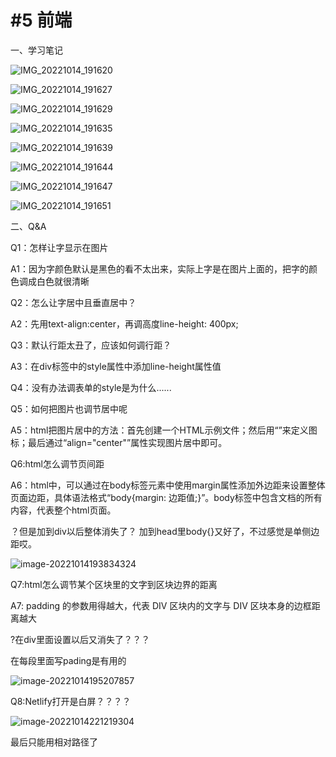 # #5 前端

一、学习笔记

![IMG_20221014_191620](C:\Users\烟花易冷\Desktop\22-聂羽书-10.14-1235\图片\#5\IMG_20221014_191620.jpg)

![IMG_20221014_191627](C:\Users\烟花易冷\Desktop\22-聂羽书-10.14-1235\图片\#5\IMG_20221014_191627.jpg)

![IMG_20221014_191629](C:\Users\烟花易冷\Desktop\22-聂羽书-10.14-1235\图片\#5\IMG_20221014_191629.jpg)

![IMG_20221014_191635](C:\Users\烟花易冷\Desktop\22-聂羽书-10.14-1235\图片\#5\IMG_20221014_191635.jpg)

![IMG_20221014_191639](C:\Users\烟花易冷\Desktop\22-聂羽书-10.14-1235\图片\#5\IMG_20221014_191639.jpg)

![IMG_20221014_191644](C:\Users\烟花易冷\Desktop\22-聂羽书-10.14-1235\图片\#5\IMG_20221014_191644.jpg)

![IMG_20221014_191647](C:\Users\烟花易冷\Desktop\22-聂羽书-10.14-1235\图片\#5\IMG_20221014_191647.jpg)

![IMG_20221014_191651](C:\Users\烟花易冷\Desktop\22-聂羽书-10.14-1235\图片\#5\IMG_20221014_191651.jpg)

二、Q&A

Q1：怎样让字显示在图片

A1：因为字颜色默认是黑色的看不太出来，实际上字是在图片上面的，把字的颜色调成白色就很清晰

Q2：怎么让字居中且垂直居中？

A2：先用text-align:center，再调高度line-height: 400px;

Q3：默认行距太丑了，应该如何调行距？

A3：在div标签中的style属性中添加line-height属性值

Q4：没有办法调表单的style是为什么......

Q5：如何把图片也调节居中呢

A5：html把图片居中的方法：首先创建一个HTML示例文件；然后用“<img src="" alt="">”来定义图标；最后通过“align="center"”属性实现图片居中即可。

Q6:html怎么调节页间距

A6：html中，可以通过在body标签元素中使用margin属性添加外边距来设置整体页面边距，具体语法格式“body{margin: 边距值;}”。body标签中包含文档的所有内容，代表整个html页面。

？但是加到div以后整体消失了？   加到head里body{}又好了，不过感觉是单侧边距哎。

![image-20221014193834324](C:\Users\烟花易冷\Desktop\22-聂羽书-10.14-1235\图片\#5\image-20221014193834324.png)

Q7:html怎么调节某个区块里的文字到区块边界的距离

A7:	padding 的参数用得越大，代表 DIV 区块内的文字与 DIV 区块本身的边框距离越大

?在div里面设置以后又消失了？？？

在每段里面写pading是有用的

![image-20221014195207857](C:\Users\烟花易冷\Desktop\22-聂羽书-10.14-1235\图片\#5\image-20221014195207857.png)

Q8:Netlify打开是白屏？？？？

![image-20221014221219304](C:\Users\烟花易冷\Desktop\22-聂羽书-10.14-1235\图片\#5\image-20221014221219304.png)

最后只能用相对路径了

